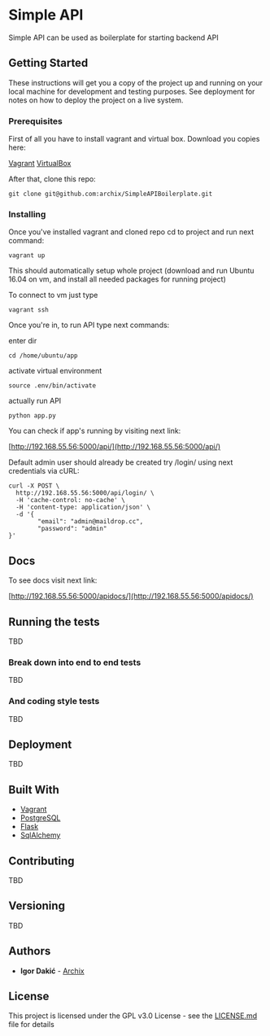 # Simple API

Simple API can be used as boilerplate for starting backend API

## Getting Started

These instructions will get you a copy of the project up and running on your local machine for development and testing purposes. See deployment for notes on how to deploy the project on a live system.

### Prerequisites

First of all you have to install vagrant and virtual box. Download you copies here:

[Vagrant](https://www.vagrantup.com/downloads.html)
[VirtualBox](https://www.virtualbox.org/wiki/Downloads)

After that, clone this repo:

```
git clone git@github.com:archix/SimpleAPIBoilerplate.git
```

### Installing

Once you've installed vagrant and cloned repo cd to project and run next command:

```
vagrant up
```

This should automatically setup whole project (download and run Ubuntu 16.04 on vm, and install all needed packages for running project)

To connect to vm just type

```
vagrant ssh
```

Once you're in, to run API type next commands:

enter dir

```
cd /home/ubuntu/app
```

activate virtual environment

```
source .env/bin/activate
```

actually run API

```
python app.py
```

You can check if app's running by visiting next link:

[http://192.168.55.56:5000/api/](http://192.168.55.56:5000/api/)

Default admin user should already be created try /login/ using next credentials via cURL:

```
curl -X POST \
  http://192.168.55.56:5000/api/login/ \
  -H 'cache-control: no-cache' \
  -H 'content-type: application/json' \
  -d '{
        "email": "admin@maildrop.cc",
        "password": "admin"
}'
```

## Docs

To see docs visit next link:

[http://192.168.55.56:5000/apidocs/](http://192.168.55.56:5000/apidocs/)

## Running the tests

TBD

### Break down into end to end tests

TBD

### And coding style tests

TBD

## Deployment

TBD

## Built With

* [Vagrant](https://www.vagrantup.com/)
* [PostgreSQL](https://www.postgresql.org/)
* [Flask](http://flask.pocoo.org/)
* [SqlAlchemy](https://www.sqlalchemy.org/)

## Contributing

TBD

## Versioning

TBD

## Authors

* **Igor Dakić**  - [Archix](https://github.com/archix)


## License

This project is licensed under the GPL v3.0 License - see the [LICENSE.md](LICENSE.md) file for details
